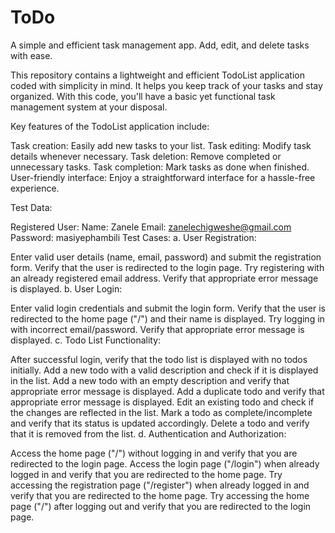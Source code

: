 # ToDo
A simple and efficient task management app. Add, edit, and delete tasks with ease. 

This repository contains a lightweight and efficient TodoList application coded with simplicity in mind. It helps you keep track of your tasks and stay organized. With this code, you'll have a basic yet functional task management system at your disposal.

Key features of the TodoList application include:

Task creation: Easily add new tasks to your list.
Task editing: Modify task details whenever necessary.
Task deletion: Remove completed or unnecessary tasks.
Task completion: Mark tasks as done when finished.
User-friendly interface: Enjoy a straightforward interface for a hassle-free experience.


Test Data:

Registered User:
Name: Zanele
Email: zanelechigweshe@gmail.com
Password: masiyephambili
Test Cases:
a. User Registration:

Enter valid user details (name, email, password) and submit the registration form.
Verify that the user is redirected to the login page.
Try registering with an already registered email address.
Verify that appropriate error message is displayed.
b. User Login:

Enter valid login credentials and submit the login form.
Verify that the user is redirected to the home page ("/") and their name is displayed.
Try logging in with incorrect email/password.
Verify that appropriate error message is displayed.
c. Todo List Functionality:

After successful login, verify that the todo list is displayed with no todos initially.
Add a new todo with a valid description and check if it is displayed in the list.
Add a new todo with an empty description and verify that appropriate error message is displayed.
Add a duplicate todo and verify that appropriate error message is displayed.
Edit an existing todo and check if the changes are reflected in the list.
Mark a todo as complete/incomplete and verify that its status is updated accordingly.
Delete a todo and verify that it is removed from the list.
d. Authentication and Authorization:

Access the home page ("/") without logging in and verify that you are redirected to the login page.
Access the login page ("/login") when already logged in and verify that you are redirected to the home page.
Try accessing the registration page ("/register") when already logged in and verify that you are redirected to the home page.
Try accessing the home page ("/") after logging out and verify that you are redirected to the login page.
